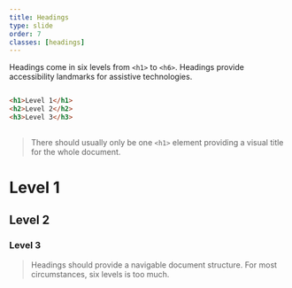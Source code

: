 ```yaml
---
title: Headings
type: slide
order: 7
classes: [headings]
---
```


Headings come in six levels from `<h1>` to `<h6>`.
Headings provide accessibility landmarks for assistive technologies.

```html {class=large}

<h1>Level 1</h1>
<h2>Level 2</h2>
<h3>Level 3</h3>
 
```
> There should usually only be one `<h1>` element providing a visual title for the whole document.

# Level 1
## Level 2
### Level 3

> Headings should provide a navigable document structure.
> For most circumstances, six levels is too much.


